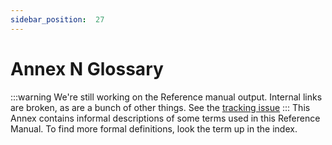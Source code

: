 ```yaml
---
sidebar_position:  27
---
```


# Annex N Glossary

:::warning
We're still working on the Reference manual output.  Internal links are broken,
as are a bunch of other things.
See the [tracking issue](https://github.com/ada-lang-io/ada-lang-io/issues/20)
:::
This Annex contains informal descriptions of some terms used in this Reference Manual. To find more formal definitions, look the term up in the index.

